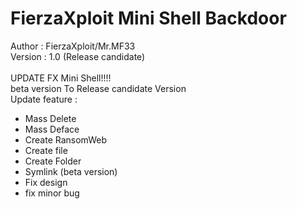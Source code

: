 # FierzaXploit Mini Shell Backdoor
Author : FierzaXploit/Mr.MF33
<br>
Version : 1.0 (Release candidate)    
<br>
UPDATE FX Mini Shell!!!!<br>
beta version To 
Release candidate Version
<br>
Update feature :<br>
- Mass Delete<br>
- Mass Deface<br>
- Create RansomWeb<br>
- Create file<br>
- Create Folder<br>
- Symlink (beta version)<br>
- Fix design<br>
- fix minor bug<br>
